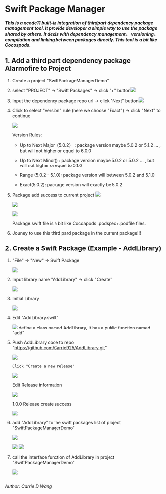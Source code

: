 # Swift Package Manager   

***This is a xcode11 built-in integration of thirdpart dependency package management tool.  It provide developer a simple way to use the package shared by others. It deals with dependency management、 versioning、 compilation and linking between packages directly.  This tool is a bit like Cocospods.***

##  1. Add a third part dependency package Alarmofire to Project  

1. Create a project "SwiftPackageManagerDemo"

2. select  "PROJECT" -> "Swift Packages" -> click "+" button![](./Readme/1.png)

3. Input the dependency package repo url -> click "Next" button![](./Readme/2.png)

4. Click to select "version" rule (here we choose "Exact") -> click "Next" to continue

    ![](./Readme/3.png)

    Version Rules: 

    * Up to Next Major（5.0.2） :  package version maybe 5.0.2 or 5.1.2 ... , but will not higher or equel to 6.0.0

    * Up to Next Minor() :  package version maybe 5.0.2 or 5.0.2 ... , but will not higher or equel to 5.1.0
    * Range (5.0.2 - 5.1.0):   package version will between 5.0.2 and 5.1.0
    * Exact(5.0.2):  package version will exactly be 5.0.2

5. Package add success to current project
    ![](./Readme/4.png)

    ![](./Readme/5.png)

    ![](./Readme/6.png)

    Package.swift file is a bit like Cocoapods .podspec+.podfile files.

6. Jouney to use this third pard package in the current package!!!

    

##  2. Create a Swift Package  (Example - AddLibrary) 

1. "File" -> "New" -> Swift Package

    ![](./Readme/7.png)

2. Input library name "AddLibrary" -> click "Create"

    ![](./Readme/8.png)

3. Initial Library

    ![](./Readme/9.png)

4. Edit "AddLibrary.swift"

    ![](./Readme/10.png)
       define a class named AddLibrary, It has a public function named "add"

5. Push AddLibrary code to repo "https://github.com/Carrie925/AddLibrary.git"

    ![](./Readme/11.png)

       Click "Create a new release"

    ![](./Readme/13.png)

    Edit Release information

    ![](./Readme/14.png)

    1.0.0 Release create success

    ![](./Readme/15.png)

6. add "AddLibrary" to the swift packages list of project "SwiftPackageManagerDemo"

    ![](./Readme/1.png)

    ![](./Readme/12.png)
    ![](./Readme/16.png)
7. call the interface function of AddLibrary in project "SwiftPackageManagerDemo"

    ![](./Readme/17.png)
    
##  

###### Author:  Carrie D Wang